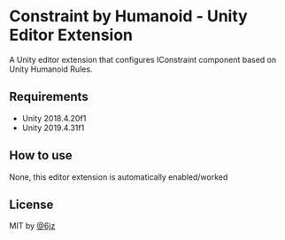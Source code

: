 # Constraint by Humanoid - Unity Editor Extension

A Unity editor extension that configures IConstraint component based on Unity Humanoid Rules.

## Requirements

- Unity 2018.4.20f1
- Unity 2019.4.31f1

## How to use

None, this editor extension is automatically enabled/worked

## License

MIT by [@6jz](https://twitter.com/6jz)
